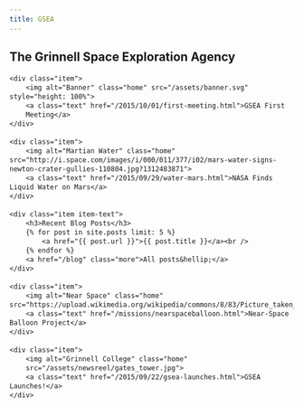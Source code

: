 ```yaml
---
title: GSEA
---
```


## The Grinnell Space Exploration Agency

<div id="news">

	<div class="item">
		<img alt="Banner" class="home" src="/assets/banner.svg" style="height: 100%">
		<a class="text" href="/2015/10/01/first-meeting.html">GSEA First
		Meeting</a>
	</div>

	<div class="item">
		<img alt="Martian Water" class="home" src="http://i.space.com/images/i/000/011/377/i02/mars-water-signs-newton-crater-gullies-110804.jpg?1312483871">
		<a class="text" href="/2015/09/29/water-mars.html">NASA Finds Liquid Water on Mars</a>
	</div>
	
	<div class="item item-text">
		<h3>Recent Blog Posts</h3>
		{% for post in site.posts limit: 5 %}
			<a href="{{ post.url }}">{{ post.title }}</a><br />
		{% endfor %}
		<a href="/blog" class="more">All posts&hellip;</a>
	</div>

	<div class="item">
		<img alt="Near Space" class="home"  src="https://upload.wikimedia.org/wikipedia/commons/8/83/Picture_taken_at_aprox._100,000_feet_above_Oregon_by_Justin_Hamel_and_Chris_Thompson.jpg">
		<a class="text" href="/missions/nearspaceballoon.html">Near-Space Balloon Project</a>
	</div>

	<div class="item">
		<img alt="Grinnell College" class="home"
		src="/assets/newsreel/gates_tower.jpg">
		<a class="text" href="/2015/09/22/gsea-launches.html">GSEA Launches!</a>
	</div>

</div>
